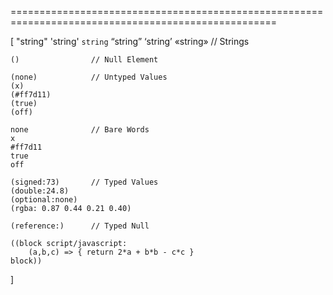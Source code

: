 
====================================================================================================

[
    "string" 'string' `string` “string” ‘string’ «string» // Strings

    ()                // Null Element

    (none)            // Untyped Values
    (x)
    (#ff7d11)
    (true)
    (off)

    none              // Bare Words
    x
    #ff7d11
    true
    off

    (signed:73)       // Typed Values
    (double:24.8)
    (optional:none)
    (rgba: 0.87 0.44 0.21 0.40)

    (reference:)      // Typed Null

    ((block script/javascript:
        (a,b,c) => { return 2*a + b*b - c*c }
    block))
]
